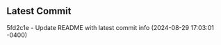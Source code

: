 
## Latest Commit
5fd2c1e - Update README with latest commit info (2024-08-29 17:03:01 -0400) <Yunxi-Zhou>
